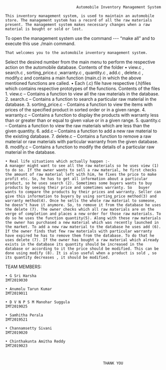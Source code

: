 									Automobile Inventory Management System

	This inventory management system, is used to maintain an automobile store. The management system has a record of all the raw materials present. The management system makes necessary changes when a raw material is bought or sold or lost.

To open the management system use the command --- “make all” and to execute this use ./main command.

	That welcomes you to the automobile inventory management system.
Select the desired number from the main menu to perform the respective action on the automobile database.
Contents of the folder
    • view.c , search.c , sorting_price.c ,warranty.c , quantity.c , add.c , delete.c , modify.c and contains a main function (main.c) in which the above mentioned functions are called. 
    • Each (.c) file have respective (.h)files which contains respective prototypes of the functions.
Contents of the files
    1. view.c – Contains a function to view all the raw materials in the database.
    2. search.c – Contains a function to search a particular raw material in the database.
    3. sorting_price.c - Contains a function to view the items with prices of the specified product in sorted order or in a given range.
    4. warranty.c – Contains a function to display the products with warranty less than or greater than or equal to given value or in a given range.
    5. quantity.c – Contains a function to view the raw materials which are less than the given quantity.
    6. add.c – Contains a function to add a new raw material to the existing database.
    7. delete.c – Contains a function to remove a raw material or raw materials with particular warranty from the given database.
    8. modify.c – Contains a function to modify the details of a particular raw material in the database.


    • Real life situations which actually happen :-
	A manager might want to see all the raw materials so he uses view (1) to do so. If the owner wants to sell a raw material, he first checks the amount of raw material left with him, he fixes the price to make profit etc. So, he has to get all information about a particular product, so he uses search (2). Sometimes some buyers wants to buy products by seeing their price and sometimes warranty. So   buyer wants to compare the products by their prices and warranty. Seller can give this information to buyers by using sorting_price method(3) and warranty method(4). Once he sells the whole raw material to someone, he doesn’t have it anymore. So, to remove it from the database he uses the delete (7). The owner checks which all raw materials are on the verge of completion and places a new order for those raw materials. To do so he uses the function quantity(5). Along with these raw materials the owner has purchased a new material which was recently launched in the market. To add a new raw material to the database he uses add (6). If the owner finds that few raw materials with particular warranty have expired he has to remove them from the database. To do that he uses delete (7). If the owner has bought a raw material which already exists in the database its quantity should be increased in the database or according to it the price should be modified. This can be done using modify (8). It is also useful when a product is sold , so its quantity decreases , it should be modified.




TEAM MEMBERS:

    • G Sri Harsha 
	IMT2019030

    • Anumolu Tarun Kumar
	IMT2019011

    • D V N P S M Manohar Suggula
	IMT2019025

    • Samhitha Perala
	IMT2019521

    • Channamsetty Sivani
	IMT2019020

    • Chinthakunta Amitha Reddy
	IMT2019023



												THANK YOU




